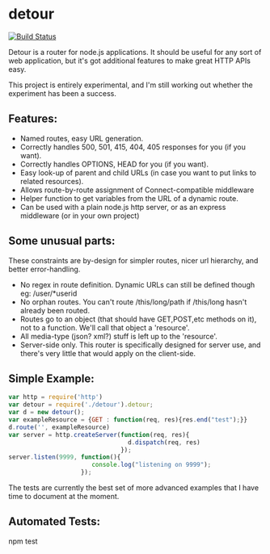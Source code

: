 # detour
[![Build Status](https://secure.travis-ci.org/cainus/detour.png?branch=master)](http://travis-ci.org/cainus/detour)

Detour is a router for node.js applications.  It should be useful for any sort of web application, 
but it's got additional features to make great HTTP APIs easy.

This project is entirely experimental, and I'm still working out whether the experiment has 
been a success.

## Features:
* Named routes, easy URL generation.
* Correctly handles 500, 501, 415, 404, 405 responses for you (if you want).
* Correctly handles OPTIONS, HEAD for you (if you want).
* Easy look-up of parent and child URLs (in case you want to put links to related resources).
* Allows route-by-route assignment of Connect-compatible middleware
* Helper function to get variables from the URL of a dynamic route.
* Can be used with a plain node.js http server, or as an express middleware (or in your own project)

## Some unusual parts:
These constraints are by-design for simpler routes, nicer url hierarchy, and better error-handling.
* No regex in route definition.  Dynamic URLs can still be defined though eg:  /user/*userid
* No orphan routes.  You can't route /this/long/path if /this/long hasn't already been routed.
* Routes go to an object (that should have GET,POST,etc methods on it), not to a function.  We'll 
call that object a 'resource'.
* All media-type (json? xml?) stuff is left up to the 'resource'.
* Server-side only.  This router is specifically designed for server use, and there's very little that
would apply on the client-side.

## Simple Example:
```javascript
var http = require('http')
var detour = require('./detour').detour;
var d = new detour();
var exampleResource = {GET : function(req, res){res.end("test");}}
d.route('', exampleResource)
var server = http.createServer(function(req, res){
                                 d.dispatch(req, res)
                               });
server.listen(9999, function(){
                       console.log("listening on 9999");
                    });
```


The tests are currently the best set of more advanced examples that I have time to document at the moment.

## Automated Tests:
npm test
